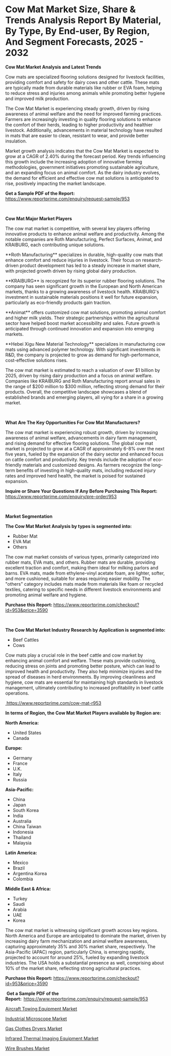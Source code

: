 <p><h1>Cow Mat Market Size, Share & Trends Analysis Report By Material, By Type, By End-user, By Region, And Segment Forecasts, 2025 - 2032</h1></p><p><strong>Cow Mat Market Analysis and Latest Trends</strong></p>
<p><p>Cow mats are specialized flooring solutions designed for livestock facilities, providing comfort and safety for dairy cows and other cattle. These mats are typically made from durable materials like rubber or EVA foam, helping to reduce stress and injuries among animals while promoting better hygiene and improved milk production.</p><p>The Cow Mat Market is experiencing steady growth, driven by rising awareness of animal welfare and the need for improved farming practices. Farmers are increasingly investing in quality flooring solutions to enhance the comfort of their herds, leading to higher productivity and healthier livestock. Additionally, advancements in material technology have resulted in mats that are easier to clean, resistant to wear, and provide better insulation.</p><p>Market growth analysis indicates that the Cow Mat Market is expected to grow at a CAGR of 2.40% during the forecast period. Key trends influencing this growth include the increasing adoption of innovative farming methodologies, government initiatives promoting sustainable agriculture, and an expanding focus on animal comfort. As the dairy industry evolves, the demand for efficient and effective cow mat solutions is anticipated to rise, positively impacting the market landscape.</p></p>
<p><strong>Get a Sample PDF of the Report:&nbsp;</strong> <a href="https://www.reportprime.com/enquiry/request-sample/953?utm_campaign=2955&utm_medium=2&utm_source=Github&utm_content=ia&utm_term=18032025&utm_id=cow-mat">https://www.reportprime.com/enquiry/request-sample/953</a></p>
<p>&nbsp;</p>
<p><strong>Cow Mat Major Market Players</strong></p>
<p><p>The cow mat market is competitive, with several key players offering innovative products to enhance animal welfare and productivity. Among the notable companies are Roth Manufacturing, Perfect Surfaces, Animat, and KRAIBURG, each contributing unique solutions.</p><p>**Roth Manufacturing** specializes in durable, high-quality cow mats that enhance comfort and reduce injuries in livestock. Their focus on research-driven product development has led to a steady increase in market share, with projected growth driven by rising global dairy production.</p><p>**KRAIBURG** is recognized for its superior rubber flooring solutions. The company has seen significant growth in the European and North American markets, thanks to a growing awareness of livestock health. KRAIBURG's investment in sustainable materials positions it well for future expansion, particularly as eco-friendly products gain traction.</p><p>**Animat** offers customized cow mat solutions, promoting animal comfort and higher milk yields. Their strategic partnerships within the agricultural sector have helped boost market accessibility and sales. Future growth is anticipated through continued innovation and expansion into emerging markets.</p><p>**Hebei Xigu New Material Technology** specializes in manufacturing cow mats using advanced polymer technology. With significant investments in R&D, the company is projected to grow as demand for high-performance, cost-effective solutions rises.</p><p>The cow mat market is estimated to reach a valuation of over $1 billion by 2025, driven by rising dairy production and a focus on animal welfare. Companies like KRAIBURG and Roth Manufacturing report annual sales in the range of $200 million to $300 million, reflecting strong demand for their products. Overall, the competitive landscape showcases a blend of established brands and emerging players, all vying for a share in a growing market.</p></p>
<p>&nbsp;</p>
<p><strong>What Are The Key Opportunities For Cow Mat Manufacturers?</strong></p>
<p><p>The cow mat market is experiencing robust growth, driven by increasing awareness of animal welfare, advancements in dairy farm management, and rising demand for effective flooring solutions. The global cow mat market is projected to grow at a CAGR of approximately 6-8% over the next five years, fueled by the expansion of the dairy sector and enhanced focus on cattle comfort and productivity. Key trends include the adoption of eco-friendly materials and customized designs. As farmers recognize the long-term benefits of investing in high-quality mats, including reduced injury rates and improved herd health, the market is poised for sustained expansion.</p></p>
<p><strong>Inquire or Share Your Questions If Any Before Purchasing This Report:</strong> <a href="https://www.reportprime.com/enquiry/pre-order/953?utm_campaign=2955&utm_medium=2&utm_source=Github&utm_content=ia&utm_term=18032025&utm_id=cow-mat">https://www.reportprime.com/enquiry/pre-order/953</a></p>
<p>&nbsp;</p>
<p><strong>Market Segmentation</strong></p>
<p><strong>The Cow Mat Market Analysis by types is segmented into:</strong></p>
<p><ul><li>Rubber Mat</li><li>EVA Mat</li><li>Others</li></ul></p>
<p><p>The cow mat market consists of various types, primarily categorized into rubber mats, EVA mats, and others. Rubber mats are durable, providing excellent traction and comfort, making them ideal for milking parlors and barns. EVA mats, made from ethylene-vinyl acetate foam, are lighter, softer, and more cushioned, suitable for areas requiring easier mobility. The "others" category includes mats made from materials like foam or recycled textiles, catering to specific needs in different livestock environments and promoting animal welfare and hygiene.</p></p>
<p><strong>Purchase this Report:&nbsp;</strong><a href="https://www.reportprime.com/checkout?id=953&price=3590&utm_campaign=2955&utm_medium=2&utm_source=Github&utm_content=ia&utm_term=18032025&utm_id=cow-mat">https://www.reportprime.com/checkout?id=953&price=3590</a></p>
<p>&nbsp;</p>
<p><strong>The Cow Mat Market Industry Research by Application is segmented into:</strong></p>
<p><ul><li>Beef Cattles</li><li>Cows</li></ul></p>
<p><p>Cow mats play a crucial role in the beef cattle and cow market by enhancing animal comfort and welfare. These mats provide cushioning, reducing stress on joints and promoting better posture, which can lead to improved health and productivity. They also help minimize injuries and the spread of diseases in herd environments. By improving cleanliness and hygiene, cow mats are essential for maintaining high standards in livestock management, ultimately contributing to increased profitability in beef cattle operations.</p></p>
<p><a href="https://www.reportprime.com/cow-mat-r953?utm_campaign=2955&utm_medium=2&utm_source=Github&utm_content=ia&utm_term=18032025&utm_id=cow-mat">&nbsp;https://www.reportprime.com/cow-mat-r953</a></p>
<p><strong>In terms of Region, the Cow Mat Market Players available by Region are:</strong></p>
<p>
    <p> <strong> North America: </strong>
        <ul>
            <li>United States</li>
            <li>Canada</li>
        </ul>
        </p> 
    <p> <strong> Europe: </strong>
        <ul>
            <li>Germany</li>
            <li>France</li>
            <li>U.K.</li>
            <li>Italy</li>
            <li>Russia</li>
        </ul>
        </p> 
    <p> <strong> Asia-Pacific: </strong>
        <ul>
            <li>China</li>
            <li>Japan</li>
            <li>South Korea</li>
            <li>India</li>
            <li>Australia</li>
            <li>China Taiwan</li>
            <li>Indonesia</li>
            <li>Thailand</li>
            <li>Malaysia</li>
        </ul>
        </p> 
    <p> <strong> Latin America: </strong>
        <ul>
            <li>Mexico</li>
            <li>Brazil</li>
            <li>Argentina Korea</li>
            <li>Colombia</li>
        </ul>
        </p> 
    <p> <strong> Middle East & Africa: </strong>
        <ul>
            <li>Turkey</li>
            <li>Saudi</li>
            <li>Arabia</li>
            <li>UAE</li>
            <li>Korea</li>
        </ul>
    </p>
    </p>
<p><p>The cow mat market is witnessing significant growth across key regions. North America and Europe are anticipated to dominate the market, driven by increasing dairy farm mechanization and animal welfare awareness, capturing approximately 35% and 30% market share, respectively. The Asia-Pacific (APAC) region, particularly China, is emerging rapidly, projected to account for around 25%, fueled by expanding livestock industries. The USA holds a substantial presence as well, comprising about 10% of the market share, reflecting strong agricultural practices.</p></p>
<p><strong>Purchase this Report: </strong><a href="https://www.reportprime.com/checkout?id=953&price=3590&utm_campaign=2955&utm_medium=2&utm_source=Github&utm_content=ia&utm_term=18032025&utm_id=cow-mat">https://www.reportprime.com/checkout?id=953&price=3590</a></p>
<p>&nbsp;<strong>Get a Sample PDF of the Report:&nbsp;&nbsp;</strong><a href="https://www.reportprime.com/enquiry/request-sample/953?utm_campaign=2955&utm_medium=2&utm_source=Github&utm_content=ia&utm_term=18032025&utm_id=cow-mat">https://www.reportprime.com/enquiry/request-sample/953</a></p>
<p><strong></strong></p>
<p><p><a href="https://www.linkedin.com/pulse/report-covers-aircraft-towing-equipment-market-basisof-m57gc?utm_campaign=2955&utm_medium=2&utm_source=Github&utm_content=ia&utm_term=18032025&utm_id=cow-mat">Aircraft Towing Equipment Market</a></p><p><a href="https://www.linkedin.com/pulse/regional-segment-trends-industrial-microscope-market-2025--zd4fc?utm_campaign=2955&utm_medium=2&utm_source=Github&utm_content=ia&utm_term=18032025&utm_id=cow-mat">Industrial Microscope Market</a></p><p><a href="https://www.linkedin.com/pulse/revenue-growth-gas-clothes-dryers-market-79-cagr-from-2025-vccec?utm_campaign=2955&utm_medium=2&utm_source=Github&utm_content=ia&utm_term=18032025&utm_id=cow-mat">Gas Clothes Dryers Market</a></p><p><a href="https://www.linkedin.com/pulse/infrared-thermal-imaging-equipment-market-2025-2032-analyzing-vqqhc?utm_campaign=2955&utm_medium=2&utm_source=Github&utm_content=ia&utm_term=18032025&utm_id=cow-mat">Infrared Thermal Imaging Equipment Market</a></p><p><a href="https://github.com/aidelndasse/Market-Research-Report-List-1/blob/main/wire-brushes-market.md?utm_campaign=2955&utm_medium=2&utm_source=Github&utm_content=ia&utm_term=18032025&utm_id=cow-mat">Wire Brushes Market</a></p></p>